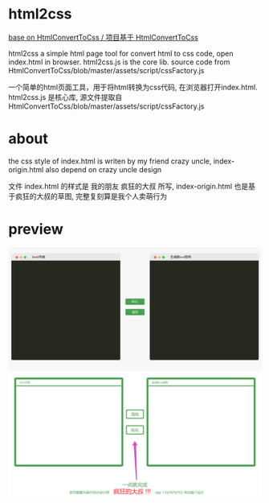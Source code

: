 # html2css

[base on HtmlConvertToCss / 项目基于 HtmlConvertToCss](https://github.com/worklinwu/HtmlConvertToCss)

html2css a simple html page tool for convert html to css code, open index.html in browser. html2css.js is the core lib. source code from HtmlConvertToCss/blob/master/assets/script/cssFactory.js

一个简单的html页面工具，用于将html转换为css代码, 在浏览器打开index.html. html2css.js 是核心库, 源文件提取自 HtmlConvertToCss/blob/master/assets/script/cssFactory.js




# about

the css style of index.html is writen by my friend crazy uncle, index-origin.html also depend on crazy uncle design

文件 index.html 的样式是 我的朋友 疯狂的大叔 所写, index-origin.html 也是基于疯狂的大叔的草图, 完整复刻算是我个人卖萌行为

# preview

![页面预览](https://github.com/leplexion/html2css/blob/main/index.html.png?raw=true)
![原版图片预览](https://github.com/leplexion/html2css/blob/main/index-origin.html.png?raw=true)
